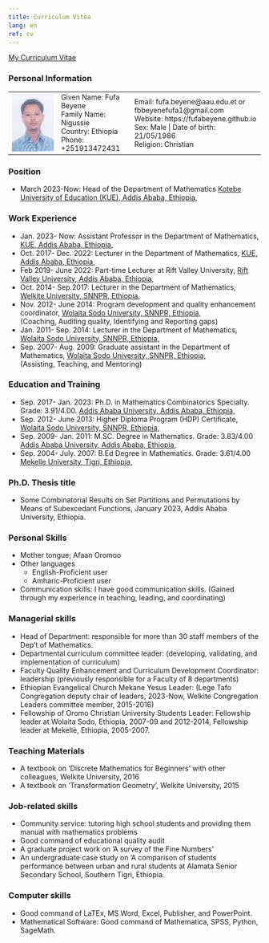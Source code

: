 ```yaml
---
title: Curriculum Vitea
lang: en
ref: cv
---
```


<!-- <img style="float: right;" src="FB.jpg" title="Me in 2023, Ethiopia."> -->
 
[My Curriculum Vitae](CV_FUFA_BEYENE.pdf)

### Personal Information

<table>
<tr>
<td>
<img style="float: left;" src="FB.jpg" width="300">
</td>
<td>
Given Name: Fufa Beyene <br/>
Family Name: Nigussie <br/>
Country: Ethiopia <br/>
Phone: +251913472431
  </td>
<td>
 Email: fufa.beyene@aau.edu.et or fbbeyenefufa1@gmail.com <br/>
Website: https://fufabeyene.github.io <br/>
Sex: Male | Date of birth: 21/05/1986 <br/>
Religion: Christian
   </td>
</tr>
</table>
  
### Position

- March 2023-Now: Head of the Department of Mathematics
[Kotebe University of Education (KUE), Addis Ababa, Ethiopia,](www.kue.edu.et)

### Work Experience

- Jan. 2023- Now: Assistant Professor in the Department of Mathematics, [KUE, Addis Ababa, Ethiopia,](www.kue.edu.et) <br/>
- Oct. 2017- Dec. 2022: Lecturer in the Department of Mathematics, [KUE, Addis Ababa, Ethiopia,](www.kue.edu.et) <br/>
- Feb 2019- June 2022: Part-time Lecturer at Rift Valley University, [Rift Valley University, Addis Ababa, Ethiopia,](www.rvu.edu.et) <br/>
- Oct. 2014- Sep.2017: Lecturer in the Department of Mathematics, [Welkite University, SNNPR, Ethiopia,](www.wku.edu.et) <br/>
- Nov. 2012- June 2014: Program development and quality enhancement coordinator, [Wolaita Sodo University, SNNPR, Ethiopia,](www.wsu.edu.et) <br/>
                      (Coaching, Auditing quality, Identifying and Reporting gaps) <br/>
- Jan. 2011- Sep. 2014: Lecturer in the Department of Mathematics, [Wolaita Sodo University, SNNPR, Ethiopia,](www.wsu.edu.et) <br/>
- Sep. 2007- Aug. 2009: Graduate assistant in the Department of Mathematics, [Wolaita Sodo University, SNNPR, Ethiopia,](www.wsu.edu.et) <br/>
                      (Assisting, Teaching, and Mentoring) <br/>

### Education and Training

- Sep. 2017- Jan. 2023: Ph.D. in Mathematics Combinatorics Specialty. Grade: 3.91/4.00. [Addis Ababa University, Addis Ababa, Ethiopia,](www.aau.edu.et) <br/>
- Sep. 2012- June 2013: Higher Diploma Program (HDP) Certificate, [Wolaita Sodo University, SNNPR, Ethiopia,](www.wsu.edu.et)  <br/>
- Sep. 2009- Jan. 2011: M.SC. Degree in Mathematics. Grade: 3.83/4.00 [Addis Ababa University, Addis Ababa, Ethiopia,](www.aau.edu.et) <br/>
- Sep. 2004- July. 2007: B.Ed Degree in Mathematics. Grade: 3.61/4.00 [Mekelle University, Tigri, Ethiopia,](www.mu.edu.et)  <br/>

### Ph.D. Thesis title

- Some Combinatorial Results on Set Partitions and Permutations by Means of Subexcedant
Functions, January 2023, Addis Ababa University, Ethiopia.

### Personal Skills

- Mother tongue; Afaan Oromoo <br/>
- Other languages <br/>
  - English-Proficient user <br/>
  - Amharic-Proficient user <br/>
- Communication skills: I have good communication skills. (Gained through my experience in teaching, leading, and coordinating) <br/>

### Managerial skills

- Head of Department: responsible for more than 30 staff members of the Dep’t of Mathematics. <br/>
- Departmental curriculum committee leader: (developing, validating, and implementation of curriculum) <br/>
- Faculty Quality Enhancement and Curriculum Development Coordinator: leadership (previously responsible for a Faculty of 8 departments) <br/>
- Ethiopian Evangelical Church Mekane Yesus Leader: (Lege Tafo Congregation deputy chair of leaders, 2023-Now, 
Welkite Congregation Leaders committee member, 2015-2016) <br/>
- Fellowship of Oromo Christian University Students Leader: Fellowship leader at Wolaita Sodo, Ethiopia, 2007-09 and 2012-2014, Fellowship leader at Mekelle, Ethiopia, 2005-2007.
  
### Teaching Materials

- A textbook on ‘Discrete Mathematics for Beginners’ with other colleagues, Welkite University, 2016 <br/>
- A textbook on ‘Transformation Geometry’, Welkite University, 2015
  
### Job-related skills

- Community service: tutoring high school students and providing them manual with mathematics problems <br/>
- Good command of educational quality audit <br/>
- A graduate project work on ’A survey of the Fine Numbers’ <br/>
- An undergraduate case study on ’A comparison of students performance between urban and rural students at Alamata Senior Secondary School, Southern Tigri, Ethiopia.
  
### Computer skills

- Good command of LaTEx, MS Word, Excel, Publisher, and PowerPoint. <br/>
- Mathematical Software: Good command of Mathematica, SPSS, Python, SageMath.
